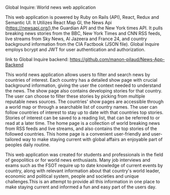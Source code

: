 Global Inquire: World news web application

This web application is powered by Ruby on Rails (API), React, Redux and Semantic UI. It Utilizes React Map Gl,
the News Api (https://newsapi.org/),the Guardian API and the New York times API. It pulls breaking news stories from the BBC, New York Times and CNN RSS feeds, live streams from Sky News, Al Jazeera and France 24, and country background information from the CIA Factbook (JSON file). Global Inquire employs bcrypt and JWT for user authentication and authorization.

link to Global Inquire backend: https://github.com/manon-pilaud/News-App-Backend

This world news application allows users to filter and search news by countries of interest. Each country has a detailed show page with crucial background information, giving the user the context needed to understand the news. The show page also contains developing stories for that country. The user can choose to filter these stories by picking from multiple reputable news sources. The countries' show pages are accessible through a world map or through a searchable list of country names. The user can follow countries of interest to stay up to date with that countries top stories. Stories of interest can be saved to a reading list, that can be referred to or read at a later time. The home page is a collection of world breaking news from RSS feeds and live streams, and also contains the top stories of the followed countries. This home page is a convenient user-friendly and user-tailored way to make staying current with global affairs an enjoyable part of peoples daily routine.

This web application was created for students and professionals in the field of geopolitics or for world news enthusiasts. Many job interviews and exams such as the FSOT require up to date knowledge of current events by country, along with relevant information about that country's world leader, economic and political system, people and societies and unique challenges.This is an attempt to provide all this information in one place to make staying current and informed a fun and easy part of the users day.
